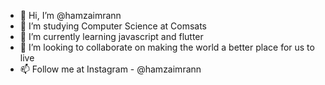 - 👋 Hi, I’m @hamzaimrann
- 👀 I’m studying Computer Science at Comsats
- 🌱 I’m currently learning javascript and flutter
- 💞️ I’m looking to collaborate on making the world a better place for us to live
- 📫 Follow me at Instagram - @hamzaimrann

<!---
hamzaimrann/hamzaimrann is a ✨ special ✨ repository because its `README.md` (this file) appears on your GitHub profile.
You can click the Preview link to take a look at your changes.
--->
